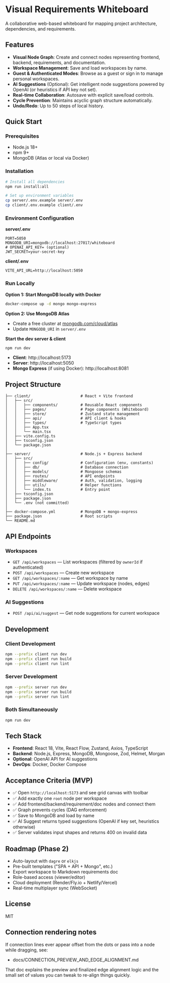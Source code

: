 # Visual Requirements Whiteboard

A collaborative web-based whiteboard for mapping project architecture, dependencies, and requirements.

## Features

- **Visual Node Graph**: Create and connect nodes representing frontend, backend, requirements, and documentation.
- **Workspace Management**: Save and load workspaces by name.
- **Guest & Authenticated Modes**: Browse as a guest or sign in to manage personal workspaces.
- **AI Suggestions** (Optional): Get intelligent node suggestions powered by OpenAI (or heuristics if API key not set).
- **Real-time Collaboration**: Autosave with explicit save/load controls.
- **Cycle Prevention**: Maintains acyclic graph structure automatically.
- **Undo/Redo**: Up to 50 steps of local history.

## Quick Start

### Prerequisites

- Node.js 18+
- npm 9+
- MongoDB (Atlas or local via Docker)

### Installation

```bash
# Install all dependencies
npm run install:all

# Set up environment variables
cp server/.env.example server/.env
cp client/.env.example client/.env
```

### Environment Configuration

**server/.env**
```
PORT=5050
MONGODB_URI=mongodb://localhost:27017/whiteboard
# OPENAI_API_KEY= (optional)
JWT_SECRET=your-secret-key
```

**client/.env**
```
VITE_API_URL=http://localhost:5050
```

### Run Locally

**Option 1: Start MongoDB locally with Docker**
```bash
docker-compose up -d mongo mongo-express
```

**Option 2: Use MongoDB Atlas**
- Create a free cluster at [mongodb.com/cloud/atlas](https://www.mongodb.com/cloud/atlas)
- Update `MONGODB_URI` in `server/.env`

**Start the dev server & client**
```bash
npm run dev
```

- **Client**: http://localhost:5173
- **Server**: http://localhost:5050
- **Mongo Express** (if using Docker): http://localhost:8081

## Project Structure

```
├── client/                      # React + Vite frontend
│   ├── src/
│   │   ├── components/          # Reusable React components
│   │   ├── pages/               # Page components (Whiteboard)
│   │   ├── store/               # Zustand state management
│   │   ├── api/                 # API client & hooks
│   │   ├── types/               # TypeScript types
│   │   ├── App.tsx
│   │   └── main.tsx
│   ├── vite.config.ts
│   ├── tsconfig.json
│   └── package.json
│
├── server/                      # Node.js + Express backend
│   ├── src/
│   │   ├── config/              # Configuration (env, constants)
│   │   ├── db/                  # Database connection
│   │   ├── models/              # Mongoose schemas
│   │   ├── routes/              # API endpoints
│   │   ├── middleware/          # Auth, validation, logging
│   │   ├── utils/               # Helper functions
│   │   └── index.ts             # Entry point
│   ├── tsconfig.json
│   ├── package.json
│   └── .env (not committed)
│
├── docker-compose.yml           # MongoDB + mongo-express
├── package.json                 # Root scripts
└── README.md
```

## API Endpoints

### Workspaces

- `GET /api/workspaces` — List workspaces (filtered by `ownerId` if authenticated)
- `POST /api/workspaces` — Create new workspace
- `GET /api/workspaces/:name` — Get workspace by name
- `PUT /api/workspaces/:name` — Update workspace (nodes, edges)
- `DELETE /api/workspaces/:name` — Delete workspace

### AI Suggestions

- `POST /api/ai/suggest` — Get node suggestions for current workspace

## Development

### Client Development

```bash
npm --prefix client run dev
npm --prefix client run build
npm --prefix client run lint
```

### Server Development

```bash
npm --prefix server run dev
npm --prefix server run build
npm --prefix server run lint
```

### Both Simultaneously

```bash
npm run dev
```

## Tech Stack

- **Frontend**: React 18, Vite, React Flow, Zustand, Axios, TypeScript
- **Backend**: Node.js, Express, MongoDB, Mongoose, Zod, Helmet, Morgan
- **Optional**: OpenAI API for AI suggestions
- **DevOps**: Docker, Docker Compose

## Acceptance Criteria (MVP)

- ✅ Open `http://localhost:5173` and see grid canvas with toolbar
- ✅ Add exactly one `root` node per workspace
- ✅ Add frontend/backend/requirement/doc nodes and connect them
- ✅ Graph prevents cycles (DAG enforcement)
- ✅ Save to MongoDB and load by name
- ✅ AI Suggest returns typed suggestions (OpenAI if key set, heuristics otherwise)
- ✅ Server validates input shapes and returns 400 on invalid data

## Roadmap (Phase 2)

- Auto-layout with `dagre` or `elkjs`
- Pre-built templates ("SPA + API + Mongo", etc.)
- Export workspace to Markdown requirements doc
- Role-based access (viewer/editor)
- Cloud deployment (Render/Fly.io + Netlify/Vercel)
- Real-time multiplayer sync (WebSocket)

## License

MIT

## Connection rendering notes

If connection lines ever appear offset from the dots or pass into a node while dragging, see:

- docs/CONNECTION_PREVIEW_AND_EDGE_ALIGNMENT.md

That doc explains the preview and finalized edge alignment logic and the small set of values you can tweak to re-align things quickly.
